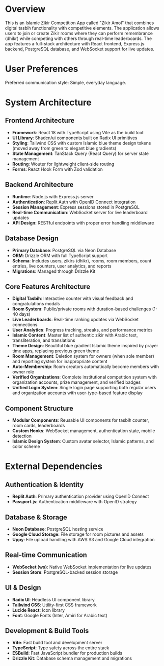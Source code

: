 # Overview

This is an Islamic Zikir Competition App called "Zikir Amol" that combines digital tasbih functionality with competitive elements. The application allows users to join or create Zikir rooms where they can perform remembrance (dhikr) while competing with others through real-time leaderboards. The app features a full-stack architecture with React frontend, Express.js backend, PostgreSQL database, and WebSocket support for live updates.

# User Preferences

Preferred communication style: Simple, everyday language.

# System Architecture

## Frontend Architecture
- **Framework**: React 18 with TypeScript using Vite as the build tool
- **UI Library**: Shadcn/ui components built on Radix UI primitives
- **Styling**: Tailwind CSS with custom Islamic blue theme design tokens (moved away from green to elegant blue gradients)
- **State Management**: TanStack Query (React Query) for server state management
- **Routing**: Wouter for lightweight client-side routing
- **Forms**: React Hook Form with Zod validation

## Backend Architecture
- **Runtime**: Node.js with Express.js server
- **Authentication**: Replit Auth with OpenID Connect integration
- **Session Management**: Express sessions stored in PostgreSQL
- **Real-time Communication**: WebSocket server for live leaderboard updates
- **API Design**: RESTful endpoints with proper error handling middleware

## Database Design
- **Primary Database**: PostgreSQL via Neon Database
- **ORM**: Drizzle ORM with full TypeScript support
- **Schema**: Includes users, zikirs (dhikr), rooms, room members, count entries, live counters, user analytics, and reports
- **Migrations**: Managed through Drizzle Kit

## Core Features Architecture
- **Digital Tasbih**: Interactive counter with visual feedback and congratulations modals
- **Room System**: Public/private rooms with duration-based challenges (1-40 days)
- **Live Leaderboards**: Real-time ranking updates via WebSocket connections
- **User Analytics**: Progress tracking, streaks, and performance metrics
- **Islamic Content**: Master list of authentic zikir with Arabic text, transliteration, and translations
- **Theme Design**: Beautiful blue gradient Islamic theme inspired by prayer time apps, replacing previous green theme
- **Room Management**: Deletion system for owners (when sole member) and reporting system for inappropriate content
- **Auto-Membership**: Room creators automatically become members with owner role
- **Verified Organizations**: Complete institutional competition system with organization accounts, prize management, and verified badges
- **Unified Login System**: Single login page supporting both regular users and organization accounts with user-type-based feature display

## Component Structure
- **Modular Components**: Reusable UI components for tasbih counter, room cards, leaderboards
- **Custom Hooks**: WebSocket management, authentication state, mobile detection
- **Islamic Design System**: Custom avatar selector, Islamic patterns, and color scheme

# External Dependencies

## Authentication & Identity
- **Replit Auth**: Primary authentication provider using OpenID Connect
- **Passport.js**: Authentication middleware with OpenID strategy

## Database & Storage
- **Neon Database**: PostgreSQL hosting service
- **Google Cloud Storage**: File storage for room pictures and assets
- **Uppy**: File upload handling with AWS S3 and Google Cloud integration

## Real-time Communication
- **WebSocket (ws)**: Native WebSocket implementation for live updates
- **Session Store**: PostgreSQL-backed session storage

## UI & Design
- **Radix UI**: Headless UI component library
- **Tailwind CSS**: Utility-first CSS framework
- **Lucide React**: Icon library
- **Font**: Google Fonts (Inter, Amiri for Arabic text)

## Development & Build Tools
- **Vite**: Fast build tool and development server
- **TypeScript**: Type safety across the entire stack
- **ESBuild**: Fast JavaScript bundler for production builds
- **Drizzle Kit**: Database schema management and migrations